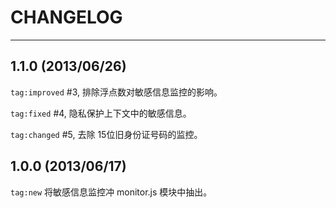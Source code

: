 
# CHANGELOG

----

## 1.1.0 (2013/06/26)

`tag:improved` #3, 排除浮点数对敏感信息监控的影响。

`tag:fixed` #4, 隐私保护上下文中的敏感信息。

`tag:changed` #5, 去除 15位旧身份证号码的监控。


## 1.0.0 (2013/06/17)

`tag:new` 将敏感信息监控冲 monitor.js 模块中抽出。
